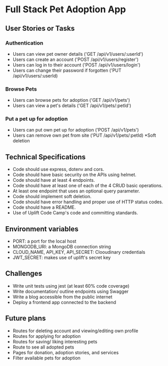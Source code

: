 # Full Stack Pet Adoption App

## User Stories or Tasks
### Authentication
- Users can view pet owner details ('GET /api/v1/users/:userId')
- Users can create an account ('POST /api/v1/users/register')
- Users can log in to their account ('POST /api/v1/users/login')
- Users can change their password if forgotten ('PUT /api/v1/users/:userId)
### Browse Pets
- Users can browse pets for adoption ('GET /api/v1/pets')
- Users can view a pet's details ('GET /api/v1/pets/:petId')
### Put a pet up for adoption
- Users can put own pet up for adoption ('POST /api/v1/pets')
- Users can remove own pet from site ('PUT /api/v1/pets/:petId) *Soft deletion

## Technical Specifications
- Code should use express, dotenv and cors.
- Code should have basic security on the APIs using helmet.
- Code should have at least 4 endpoints.
- Code should have at least one of each of the 4 CRUD basic operations.
- At least one endpoint that uses an optional query parameter.
- Code should implement soft deletion.
- Code should have error handling and proper use of HTTP status codes.
- Code should have a README.
- Use of Uplift Code Camp's code and committing standards.

## Environment variables
- PORT: a port for the local host  
- MONGODB_URI: a MongoDB connection string
- CLOUD_NAME, API_KEY, API_SECRET: Clooudinary credentials
- JWT_SECRET: makes use of uplift's secret key

## Challenges
- Write unit tests using jest (at least 60% code coverage)
- Write documentation/ outline endpoints using Swagger
- Write a blog accessible from the public internet
- Deploy a frontend app connected to the backend

## Future plans
- Routes for deleting account and viewing/editing own profile
- Routes for applying for adoption
- Routes for saving/ liking interesting pets
- Route to see all adopted pets 
- Pages for donation, adoption stories, and services
- Filter available pets for adoption